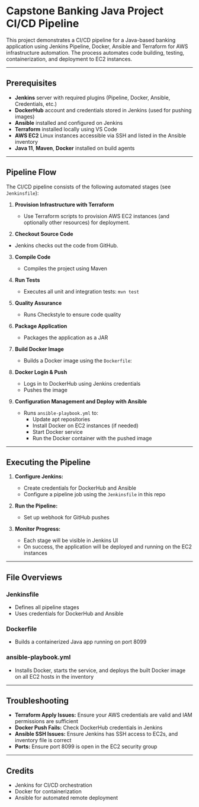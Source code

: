 # Capstone Banking Java Project CI/CD Pipeline

This project demonstrates a CI/CD pipeline for a Java-based banking application using Jenkins Pipeline, Docker, Ansible and Terraform for AWS infrastructure automation. The process automates code building, testing, containerization, and deployment to EC2 instances.

---

## Prerequisites

- **Jenkins** server with required plugins (Pipeline, Docker, Ansible, Credentials, etc.)
- **DockerHub** account and credentials stored in Jenkins (used for pushing images)
- **Ansible** installed and configured on Jenkins
- **Terraform** installed locally using VS Code
- **AWS EC2** Linux instances accessible via SSH and listed in the Ansible inventory
- **Java 11**, **Maven**, **Docker** installed on build agents

---

## Pipeline Flow

The CI/CD pipeline consists of the following automated stages (see `Jenkinsfile`):

1. **Provision Infrastructure with Terraform**
   - Use Terraform scripts to provision AWS EC2 instances (and optionally other resources) for deployment.

2.  **Checkout Source Code**
   - Jenkins checks out the code from GitHub.

3. **Compile Code**
   - Compiles the project using Maven

4. **Run Tests**
   - Executes all unit and integration tests: `mvn test`

5. **Quality Assurance**
   - Runs Checkstyle to ensure code quality

6. **Package Application**
   - Packages the application as a JAR

7. **Build Docker Image**
   - Builds a Docker image using the `Dockerfile`:

8. **Docker Login & Push**
   - Logs in to DockerHub using Jenkins credentials
   - Pushes the image

9. **Configuration Management and Deploy with Ansible**
   - Runs `ansible-playbook.yml` to:
     - Update apt repositories
     - Install Docker on EC2 instances (if needed)
     - Start Docker service
     - Run the Docker container with the pushed image
---

## Executing the Pipeline

1. **Configure Jenkins:**
   - Create credentials for DockerHub and Ansible 
   - Configure a pipeline job using the `Jenkinsfile` in this repo

2. **Run the Pipeline:**
   - Set up webhook for GitHub pushes

3. **Monitor Progress:**
   - Each stage will be visible in Jenkins UI
   - On success, the application will be deployed and running on the EC2 instances

---

## File Overviews

### Jenkinsfile

- Defines all pipeline stages
- Uses credentials for DockerHub and Ansible

### Dockerfile

- Builds a containerized Java app running on port 8099

### ansible-playbook.yml

- Installs Docker, starts the service, and deploys the built Docker image on all EC2 hosts in the inventory

---

## Troubleshooting

- **Terraform Apply Issues:** Ensure your AWS credentials are valid and IAM permissions are sufficient
- **Docker Push Fails:** Check DockerHub credentials in Jenkins
- **Ansible SSH Issues:** Ensure Jenkins has SSH access to EC2s, and inventory file is correct
- **Ports:** Ensure port 8099 is open in the EC2 security group

---

## Credits

- Jenkins for CI/CD orchestration
- Docker for containerization
- Ansible for automated remote deployment

